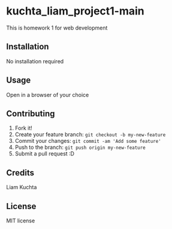 # kuchta_liam_project1-main
This is homework 1 for web development

## Installation
No installation required

## Usage
Open in a browser of your choice

## Contributing
1. Fork it!
2. Create your feature branch: `git checkout -b my-new-feature`
3. Commit your changes: `git commit -am 'Add some feature'`
4. Push to the branch: `git push origin my-new-feature`
5. Submit a pull request :D

## Credits
 Liam Kuchta

## License
MIT license 